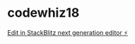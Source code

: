 # codewhiz18

[Edit in StackBlitz next generation editor ⚡️](https://stackblitz.com/~/github.com/JustClick/codewhiz18)